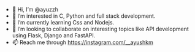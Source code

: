 - 👋 Hi, I’m @ayuzzh
- 👀 I’m interested in C, Python and full stack development.
- 🌱 I’m currently learning Css and Nodejs.
- 💞️ I’m looking to collaborate on interesting topics like API development using Flask, Django and FastAPI.
- 📫 Reach me through https://instagram.com/__ayushkm

<!---
ayuzzh/ayuzzh is a ✨ special ✨ repository because its `README.md` (this file) appears on your GitHub profile.
You can click the Preview link to take a look at your changes.
--->
